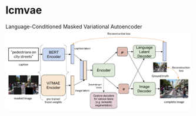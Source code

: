 # lcmvae
Language-Conditioned Masked Variational Autoencoder
![architecture diagram](https://github.com/jullian-yapeter/lcmvae/blob/main/figures/lcmvae_architecture.png)
